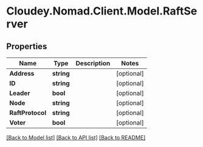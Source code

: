 # Cloudey.Nomad.Client.Model.RaftServer

## Properties

Name | Type | Description | Notes
------------ | ------------- | ------------- | -------------
**Address** | **string** |  | [optional] 
**ID** | **string** |  | [optional] 
**Leader** | **bool** |  | [optional] 
**Node** | **string** |  | [optional] 
**RaftProtocol** | **string** |  | [optional] 
**Voter** | **bool** |  | [optional] 

[[Back to Model list]](../README.md#documentation-for-models) [[Back to API list]](../README.md#documentation-for-api-endpoints) [[Back to README]](../README.md)

